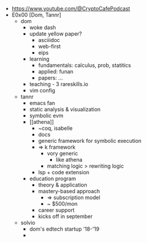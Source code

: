 - https://www.youtube.com/@CryptoCafePodcast
- E0x00 [Dom, Tannr]
	- dom
		- woke dash
		- update yellow paper?
			- asciiidoc
			- web-first
			- eips
		- learning
			- fundamentals: calculus, prob, statitics
			- applied: funan
			- papers: ...
		- teaching - 3 rareskills.io
		- vim config
	- tannr
		- emacs fan
		- static analysis & visualization
		- symbolic evm
		- [[athena]]
			- ~coq, isabelle
			- docs
			- generic framework for symbolic execution
			- => k framework
				- vory generic
					- like athena
				- matching logic > rewriting logic
			- lsp + code extension
		- education program
			- theory & application
			- mastery-based approach
				- => subscription model
				- ~ $500/mon
			- career support
			- kicks off in september
	- solvio
		- dom's edtech startup '18-'19
		-